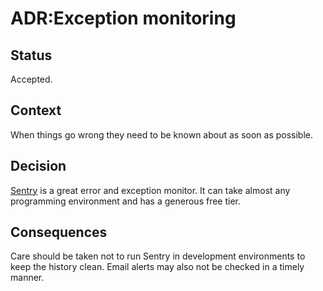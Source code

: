 # ADR:Exception monitoring

## Status

Accepted.

## Context

When things go wrong they need to be known about as soon as possible.

## Decision

[Sentry](https://sentry.io) is a great error and exception monitor.
It can take almost any programming environment and has a generous free tier.

## Consequences

Care should be taken not to run Sentry in development environments to keep the history clean.
Email alerts may also not be checked in a timely manner.
